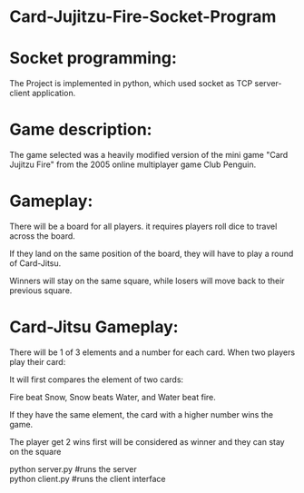 # Card-Jujitzu-Fire-Socket-Program


# Socket programming:

The Project is implemented in python, which used socket as TCP server-client application.

# Game description:

The game selected was a heavily modified version of the mini game "Card Jujitzu Fire" from the 2005 online multiplayer game Club Penguin.

# Gameplay:

There will be a board for all players. it requires players roll dice to travel across the board.

If they land on the same position of the board, they will have to play a round of Card-Jitsu.

Winners will stay on the same square, while losers will move back to their previous square.

# Card-Jitsu Gameplay:

There will be 1 of 3 elements and a number for each card. When two players play their card:

It will first compares the element of two cards:

Fire beat Snow, Snow beats Water, and Water beat fire.

If they have the same element, the card with a higher number wins the game.

The player get 2 wins first will be considered as winner and they can stay on the square

python server.py  #runs the server\
python client.py  #runs the client interface 

